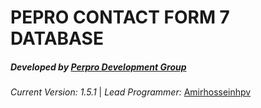 **PEPRO CONTACT FORM 7 DATABASE**
=================================

##### **Developed by** [Perpro Development Group](https://pepro.dev/)

*Current Version: 1.5.1* \| *Lead Programmer:* [Amirhosseinhpv](https://hpv.im/)
